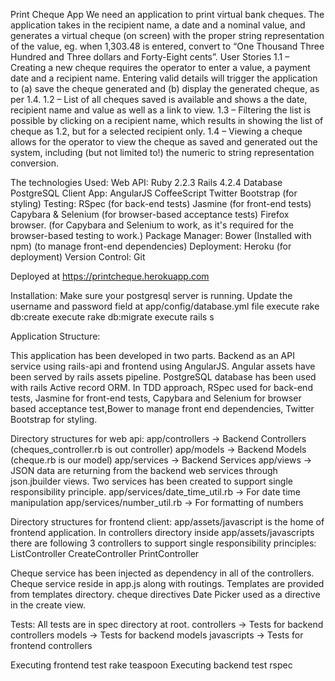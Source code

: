 Print Cheque App
We need an application to print virtual bank cheques. The application takes in the recipient name, a date and a nominal value, and generates a virtual cheque (on screen) with the proper string representation of the value, eg. when 1,303.48 is entered, convert to “One Thousand Three Hundred and Three dollars and Forty-Eight cents”.
User Stories
1.1 – Creating a new cheque requires the operator to enter a value, a payment date and a recipient name. Entering valid details will trigger the application to (a) save the cheque generated and (b) display the generated cheque, as per 1.4.
1.2 – List of all cheques saved is available and shows a the date, recipient name and value as well as a link to view.
1.3 – Filtering the list is possible by clicking on a recipient name, which results in showing the list of cheque as 1.2, but for a selected recipient only.
1.4 – Viewing a cheque allows for the operator to view the cheque as saved and generated out the system, including (but not limited to!) the numeric to string representation conversion.

The technologies Used:
Web API:
Ruby 2.2.3
Rails 4.2.4
Database PostgreSQL
Client App:
AngularJS
CoffeeScript
Twitter Bootstrap (for styling)
Testing:
RSpec (for back-end tests)
Jasmine (for front-end tests)
Capybara & Selenium (for browser-based acceptance tests)
Firefox browser. (for Capybara and Selenium to work, as it's required for the browser-based testing to work.)
Package Manager:
Bower (Installed with npm) (to manage front-end dependencies)
Deployment:
Heroku (for deployment)
Version Control:
Git


Deployed at 
https://printcheque.herokuapp.com

Installation:
Make sure your postgresql server is running.
Update the username and password field at app/config/database.yml file
execute rake db:create 
execute rake db:migrate
execute rails s

Application Structure:

This application has been developed in two parts. Backend as an API service using rails-api and frontend using AngularJS. Angular assets have been served by rails assets pipeline. PostgreSQL database has been used with rails Active record ORM. In TDD approach, RSpec used for back-end tests, Jasmine for front-end tests, Capybara and Selenium for browser based acceptance test,Bower to manage front end dependencies, Twitter Bootstrap for styling.

Directory structures for web api:
app/controllers → Backend Controllers (cheques_controller.rb is out controller)
app/models      → Backend Models (cheque.rb is our model)
app/services     → Backend Services
app/views         → JSON data are returning from the backend web services through json.jbuilder views.
Two services has been created to support single responsibility principle.
    app/services/date_time_util.rb → For date time manipulation
    app/services/number_util.rb     → For formatting of numbers
 
Directory structures for frontend client:
app/assets/javascript is the home of frontend application.
In controllers directory inside app/assets/javascripts there are following 3 controllers to support single responsibility principles:
ListController
CreateController
PrintController
    
Cheque service has been injected as dependency in all of the controllers. Cheque service reside in app.js along with routings.
Templates are provided from templates directory.
cheque
directives
Date Picker used as a directive in the create view.

Tests:
All tests are in spec directory at root.
controllers   → Tests for backend controllers
models            → Tests for backend models 
javascripts   →  Tests for frontend
controllers

Executing frontend test       rake teaspoon
Executing backend test     rspec
